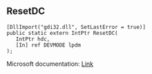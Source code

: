 ## ResetDC

```
[DllImport("gdi32.dll", SetLastError = true)]
public static extern IntPtr ResetDC(
   IntPtr hdc,
   [In] ref DEVMODE lpdm
);
```

Microsoft documentation: [Link](https://docs.microsoft.com/en-us/windows/win32/api/wingdi/nf-wingdi-resetdca)
